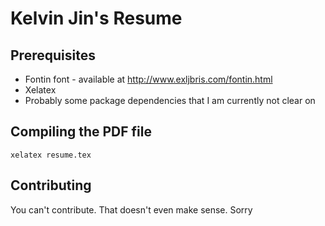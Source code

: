 # Kelvin Jin's Resume

## Prerequisites

* Fontin font - available at http://www.exljbris.com/fontin.html
* Xelatex
* Probably some package dependencies that I am currently not clear on

## Compiling the PDF file

	xelatex resume.tex

## Contributing

You can't contribute. That doesn't even make sense. Sorry